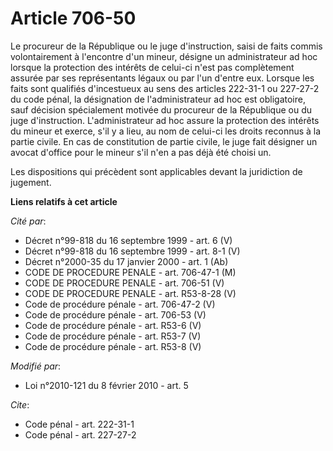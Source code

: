 # Article 706-50

Le procureur de la République ou le juge d'instruction, saisi de faits commis volontairement à l'encontre d'un mineur,
désigne un administrateur ad hoc lorsque la protection des intérêts de celui-ci n'est pas complètement assurée par ses
représentants légaux ou par l'un d'entre eux. Lorsque les faits sont qualifiés d'incestueux au sens des articles 222-31-1 ou
227-27-2 du code pénal, la désignation de l'administrateur ad hoc est obligatoire, sauf décision spécialement motivée du
procureur de la République ou du juge d'instruction. L'administrateur ad hoc assure la protection des intérêts du mineur et
exerce, s'il y a lieu, au nom de celui-ci les droits reconnus à la partie civile. En cas de constitution de partie civile, le
juge fait désigner un avocat d'office pour le mineur s'il n'en a pas déjà été choisi un. 

Les dispositions qui précèdent sont applicables devant la juridiction de jugement.

**Liens relatifs à cet article**

_Cité par_:

  - Décret n°99-818 du 16 septembre 1999 - art. 6 (V)
  - Décret n°99-818 du 16 septembre 1999 - art. 8-1 (V)
  - Décret n°2000-35 du 17 janvier 2000 - art. 1 (Ab)
  - CODE DE PROCEDURE PENALE - art. 706-47-1 (M)
  - CODE DE PROCEDURE PENALE - art. 706-51 (V)
  - CODE DE PROCEDURE PENALE - art. R53-8-28 (V)
  - Code de procédure pénale - art. 706-47-2 (V)
  - Code de procédure pénale - art. 706-53 (V)
  - Code de procédure pénale - art. R53-6 (V)
  - Code de procédure pénale - art. R53-7 (V)
  - Code de procédure pénale - art. R53-8 (V)

_Modifié par_:

  - Loi n°2010-121 du 8 février 2010 - art. 5

_Cite_:

  - Code pénal - art. 222-31-1
  - Code pénal - art. 227-27-2
